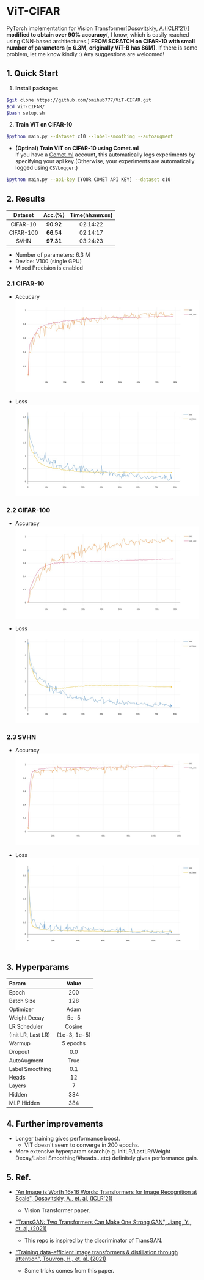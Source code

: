 # ViT-CIFAR

PyTorch implementation for Vision Transformer[[Dosovitskiy, A.(ICLR'21)]](https://openreview.net/forum?id=YicbFdNTTy) **modified to obtain over 90% accuracy**(, I know, which is easily reached using CNN-based architectures.) **FROM SCRATCH on CIFAR-10 with small number of parameters (= 6.3M, originally ViT-B has 86M)**. If there is some problem, let me know kindly :) Any suggestions are welcomed!

## 1. Quick Start

1. **Install packages**
```sh
$git clone https://github.com/omihub777/ViT-CIFAR.git
$cd ViT-CIFAR/
$bash setup.sh
```

2. **Train ViT on CIFAR-10**

```sh
$python main.py --dataset c10 --label-smoothing --autoaugment
```

* **(Optinal) Train ViT on CIFAR-10 using Comet.ml**  
If you have a [Comet.ml](https://www.comet.ml/) account, this automatically logs experiments by specifying your api key.(Otherwise, your experiments are automatically logged using `CSVLogger`.)

```sh
$python main.py --api-key [YOUR COMET API KEY] --dataset c10
```



## 2. Results

|Dataset|Acc.(%)|Time(hh:mm:ss)|
|:--:|:--:|:--:|
|CIFAR-10|**90.92**|02:14:22|
|CIFAR-100|**66.54**|02:14:17|
|SVHN|**97.31**|03:24:23|

* Number of parameters: 6.3 M
* Device: V100 (single GPU)
* Mixed Precision is enabled

### 2.1 CIFAR-10
* Accucary
![Acc. C10](imgs/acc_c10.jpeg)

* Loss
![Loss. C10](imgs/loss_c10.jpeg)

### 2.2 CIFAR-100
* Accuracy
![Acc. C100](imgs/acc_c100.jpeg)

* Loss
![Loss. C100](imgs/loss_c100.jpeg)

### 2.3 SVHN
* Accuracy
![Acc. SVHN](imgs/acc_svhn.jpeg)

* Loss
![Loss. SVHN](imgs/loss_svhn.jpeg)


## 3. Hyperparams

|Param|Value|
|:--|:--:|
|Epoch|200|
|Batch Size|128|
|Optimizer|Adam|
|Weight Decay|5e-5|
|LR Scheduler|Cosine|
|(Init LR, Last LR)|(1e-3, 1e-5)|
|Warmup|5 epochs|
|Dropout|0.0|
|AutoAugment|True|
|Label Smoothing|0.1|
|Heads|12|
|Layers|7|
|Hidden|384|
|MLP Hidden|384|

## 4. Further improvements
* Longer training gives performance boost.
    * ViT doesn't seem to converge in 200 epochs.
* More extensive hyperparam search(e.g. InitLR/LastLR/Weight Decay/Label Smoothing/#heads...etc) definitely gives performance gain.

## 5. Ref.
* ["An Image is Worth 16x16 Words: Transformers for Image Recognition at Scale", Dosovitskiy, A., et. al, (ICLR'21) ](https://openreview.net/forum?id=YicbFdNTTy)
    * Vision Transformer paper.

* ["TransGAN: Two Transformers Can Make One Strong GAN", Jiang, Y., et. al, (2021)](https://arxiv.org/abs/2102.07074)
    * This repo is inspired by the discriminator of TransGAN.

* ["Training data-efficient image transformers & distillation through attention", Touvron, H., et. al, (2021)](https://arxiv.org/abs/2012.12877)
    * Some tricks comes from this paper.